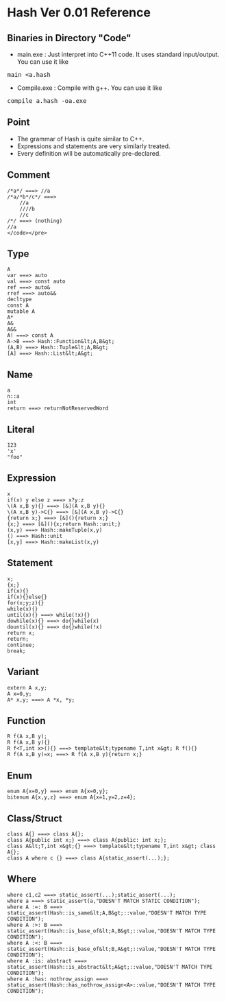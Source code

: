 # Hash Ver 0.01 Reference

## Binaries in Directory "Code"

* main.exe : Just interpret into C++11 code. It uses standard input/output. You can use it like
<pre>main &lt;a.hash</pre>

* Compile.exe : Compile with g++. You can use it like
<pre>compile a.hash -oa.exe</pre>

## Point

* The grammar of Hash is quite similar to C++.
* Expressions and statements are very similarly treated.
* Every definition will be automatically pre-declared.

## Comment

	/*a*/ ===> //a
	/*a/*b*/c*/ ===>
		//a
		////b
		//c
	/*/ ===> (nothing)
	//a
	</code></pre>

## Type

	A
	var ===> auto
	val ===> const auto
	ref ===> auto&
	rref ===> auto&&
	decltype
	const A
	mutable A
	A*
	A&
	A&&
	A! ===> const A
	A->B ===> Hash::Function&lt;A,B&gt;
	(A,B) ===> Hash::Tuple&lt;A,B&gt;
	[A] ===> Hash::List&lt;A&gt;


## Name

	a
	n::a
	int
	return ===> returnNotReservedWord


## Literal

	123
	'x'
	"foo"


## Expression

	x
	if(x) y else z ===> x?y:z
	\(A x,B y){} ===> [&](A x,B y){}
	\(A x,B y)->C{} ===> [&](A x,B y)->C{}
	{return x;} ===> [&](){return x;}
	{x;} ===> [&](){x;return Hash::unit;}
	(x,y) ===> Hash::makeTuple(x,y)
	() ===> Hash::unit
	[x,y] ===> Hash::makeList(x,y)


## Statement

	x;
	{x;}
	if(x){}
	if(x){}else{}
	for(x;y;z){}
	while(x){}
	until(x){} ===> while(!x){}
	dowhile(x){} ===> do{}while(x)
	dountil(x){} ===> do{}while(!x)
	return x;
	return;
	continue;
	break;


## Variant

	extern A x,y;
	A x=0,y;
	A* x,y; ===> A *x, *y;


## Function

	R f(A x,B y);
	R f(A x,B y){}
	R f<T,int x>(){} ===> template&lt;typename T,int x&gt; R f(){}
	R f(A x,B y)=x; ===> R f(A x,B y){return x;}


## Enum

	enum A{x=0,y} ===> enum A{x=0,y};
	bitenum A{x,y,z} ===> enum A{x=1,y=2,z=4};


## Class/Struct

	class A{} ===> class A{};
	class A{public int x;} ===> class A{public: int x;};
	class A&lt;T,int x&gt;{} ===> template&lt;typename T,int x&gt; class A{};
	class A where c {} ===> class A{static_assert(...);};


## Where

	where c1,c2 ===> static_assert(...);static_assert(...);
	where a ===> static_assert(a,"DOESN'T MATCH STATIC CONDITION");
	where A :=: B ===> static_assert(Hash::is_same&lt;A,B&gt;::value,"DOESN'T MATCH TYPE CONDITION");
	where A :>: B ===> static_assert(Hash::is_base_of&lt;A,B&gt;::value,"DOESN'T MATCH TYPE CONDITION");
	where A :<: B ===> static_assert(Hash::is_base_of&lt;B,A&gt;::value,"DOESN'T MATCH TYPE CONDITION");
	where A :is: abstract ===> static_assert(Hash::is_abstract&lt;A&gt;::value,"DOESN'T MATCH TYPE CONDITION");
	where A :has: nothrow_assign ===> static_assert(Hash::has_nothrow_assign<A>::value,"DOESN'T MATCH TYPE CONDITION");

